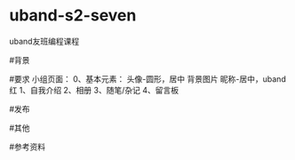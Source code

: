 # uband-s2-seven
uband友班编程课程

#背景

#要求
小组页面：
0、基本元素：
头像-圆形，居中
背景图片
昵称-居中，uband红
1、自我介绍
2、相册
3、随笔/杂记
4、留言板

#发布

#其他

#参考资料

